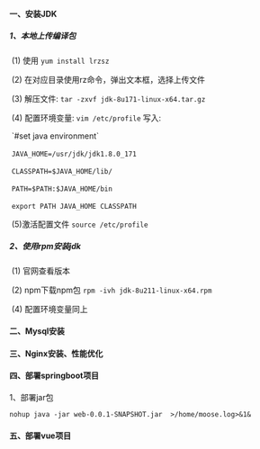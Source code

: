 #### 一、安装JDK

##### 1、本地上传编译包

​	(1) 使用 `yum install lrzsz`

​	(2) 在对应目录使用rz命令，弹出文本框，选择上传文件

​	(3) 解压文件:	`tar -zxvf jdk-8u171-linux-x64.tar.gz`

​	(4) 配置环境变量: `vim /etc/profile`    写入:

​		\`#set java environment`

​		`JAVA_HOME=/usr/jdk/jdk1.8.0_171`	

​		`CLASSPATH=$JAVA_HOME/lib/`

​		`PATH=$PATH:$JAVA_HOME/bin`			

​		`export PATH JAVA_HOME CLASSPATH`

​	(5)激活配置文件	`source /etc/profile`

##### 2、使用rpm安装jdk

​	(1) 官网查看版本

​	(2) npm下载npm包 `rpm -ivh jdk-8u211-linux-x64.rpm`

​	(4) 配置环境变量同上

#### 二、Mysql安装



#### 三、Nginx安装、性能优化



#### 四、部署springboot项目

1、部署jar包

`nohup java -jar web-0.0.1-SNAPSHOT.jar  >/home/moose.log>&1&`

#### 五、部署vue项目